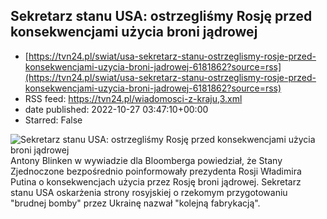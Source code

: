 ## Sekretarz stanu USA: ostrzegliśmy Rosję przed konsekwencjami użycia broni jądrowej
 - [https://tvn24.pl/swiat/usa-sekretarz-stanu-ostrzeglismy-rosje-przed-konsekwencjami-uzycia-broni-jadrowej-6181862?source=rss](https://tvn24.pl/swiat/usa-sekretarz-stanu-ostrzeglismy-rosje-przed-konsekwencjami-uzycia-broni-jadrowej-6181862?source=rss)
 - RSS feed: https://tvn24.pl/wiadomosci-z-kraju,3.xml
 - date published: 2022-10-27 03:47:10+00:00
 - Starred: False

<img alt="Sekretarz stanu USA: ostrzegliśmy Rosję przed konsekwencjami użycia broni jądrowej" src="https://tvn24.pl/najnowsze/cdn-zdjecie-riadq3-putin-obserwuje-cwiczenia-nuklearne-na-poligonie-kura-6181281/alternates/LANDSCAPE_1280" />
    Antony Blinken w wywiadzie dla Bloomberga powiedział, że Stany Zjednoczone bezpośrednio poinformowały prezydenta Rosji Władimira Putina o konsekwencjach użycia przez Rosję broni jądrowej. Sekretarz stanu USA oskarżenia strony rosyjskiej o rzekomym przygotowaniu "brudnej bomby" przez Ukrainę nazwał "kolejną fabrykacją".

